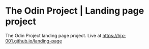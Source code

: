 # The Odin Project | Landing page project
The Odin Project landing page project. 
Live at https://hjx-001.github.io/landing-page
